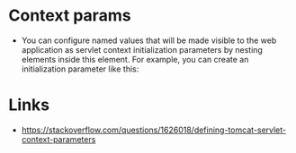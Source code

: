 # Context params

- You can configure named values that will be made visible to the web application as servlet context initialization
  parameters by nesting <Parameter> elements inside this element. For example, you can create an initialization
  parameter like this:

# Links

- https://stackoverflow.com/questions/1626018/defining-tomcat-servlet-context-parameters

